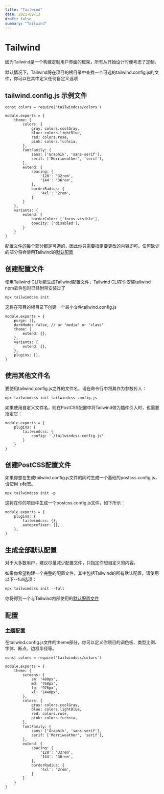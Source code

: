 ```yaml
---
title: "Tailwind"
date: 2021-09-13
draft: false
summary: "Tailwind"
---
```


# Tailwind

因为Tailwind是一个构建定制用户界面的框架，所有从开始设计时便考虑了定制。

默认情况下，Tailwind将在项目的根目录中查找一个可选的tailwind.config.js的文件，你可以在其中定义任何自定义选项

## tailwind.config.js 示例文件

    const colors = require('tailwindcss/colors')

    module.exports = {
        theme: {
            colors: {
                gray: colors.coolGray,
                blue: colors.lightBlue,
                red: colors.rose,
                pink: colors.fuchsia,
            },
            fontFamily: {
                sans: ['Graphik', 'sans-serif'],
                serif: ['Merriweather', 'serif'],
            },
            extend: {
                spacing: {
                    '128': '32rem',
                    '144': '36rem',
                },
                borderRadius: {
                    '4xl': '2rem',
                }
            }
        },
        variants: {
            extend: {
                borderColor: ['focus-visible'],
                opacity: ['disabled'],
            }
        }
    }

配置文件的每个部分都是可选的，因此你只需要指定要更改的内容即可。任何缺少的部分将会使用Tailwind的[默认配置](https://github.com/tailwindlabs/tailwindcss/blob/master/stubs/defaultConfig.stub.js)

## 创建配置文件

使用Tailwind CLI功能生成Tailwind配置文件，Tailwind CLI在你安装tailwind npm软件包时已经附带安装过了

    npx tailwindcss init

这将在项目的根目录下创建一个最小文件tailwind.config.js

    module.exports = {
        purge: [],
        darkMode: false, // or 'media' or 'class'
        theme: {
            extend: {},
        },
        variants: {
            extend: {},
        },
        plugins: [],
    }

## 使用其他文件名

要使用tailwind,config.js之外的文件名，请在命令行中将其作为参数传人：

    npx tailwindcss init tailwindcss-config.js

如果使用自定义文件名，则在PostCSS配置中将Tailwind做为插件引入时，也需要指定它：

    module.exports = {
        plugins: {
            tailwindcss: {
                config: './tailwindcss-config.js'
            }
        }
    }

## 创建PostCSS配置文件

如果你想在生成tailwind.config.js文件的同时生成一个基础的postcss.config.js，请使用-p标志。

    npx tailwindcss init -p

这将在你的项目中生成一个postcss.config.js文件，如下所示：

    module.exports = {
        plugins: {
            tailwindcss: {},
            autoprefixer: {},
        },
    }

## 生成全部默认配置

对于大多数用户，建议尽量减少配置文件，只指定你想自定义的内容。

如果你希望构建一个完整的配置文件，其中包括Tailwind的所有默认配置，请使用以下--full选项：

    npx tailwindcss init --full

你将得到一个与Tailwind内部使用的[默认配置文件](https://unpkg.com/browse/tailwindcss@latest/stubs/defaultConfig.stub.js)

## 配置

### 主题配置

在tailwind.config.js文件的theme部分，你可以定义你项目的调色板、类型比例、字体、断点、边框半径等。

    const colors = require('tailwindcss/colors')

    module.exports = {
        theme: {
            screens: {
                sm: '480px',
                md: '768px',
                lg: '976px',
                xl: '1440px',
            },
            colors: {
                gray: colors.coolGray,
                blue: colors.lightBlue,
                red: colors.rose,
                pink: colors.fuchsia,
            },
            fontFamily: {
                sans: ['Graphik', 'sans-serif'],
                serif: ['Merriweather', 'serif'],
            },
            extend: {
                spacing: {
                    '128': '32rem',
                    '144': '36rem',
                },
                borderRadius: {
                    '4xl': '2rem',
                }
            }
        }
    }